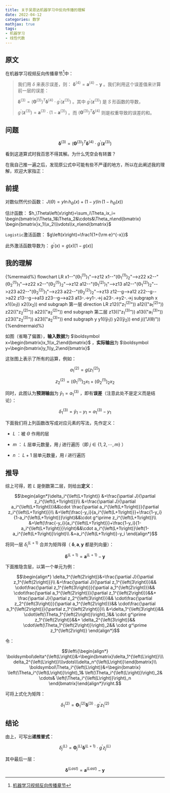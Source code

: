 ```yaml
---
title: 关于吴恩达机器学习中反向传播的理解
date: 2022-04-12
categories: 数学
mathjax: true
tags:
- 机器学习
- 线性代数
---
```

## 原文

在机器学习视频反向传播章节[^bili]中：

> 我们用 $\delta$ 来表示误差，则： $\boldsymbol\delta^{\left(4\right)}=\boldsymbol a^{\left(4\right)}−\boldsymbol y$ 。我们利用这个误差值来计算前一层的误差：
>
> $\boldsymbol\delta^{\left(3\right)}=\left(\boldsymbol\Theta^{\left(3\right)}\right)^T\boldsymbol\delta^{\left(4\right)}\cdot g^\prime\left(\boldsymbol z^{\left(3\right)}\right)$ 。其中 $g^\prime\left(\boldsymbol{z}^{\left(3\right)}\right)$ 是 $S$ 形函数的导数，
>
> $g^\prime\left(\boldsymbol z^{\left(3\right)}\right)=\boldsymbol a^{\left(3\right)}\cdot\left(1−\boldsymbol a^{\left(3\right)}\right)$ 。而 $\left(\boldsymbol\Theta^{\left(3\right)}\right)^T\boldsymbol\delta^{\left(4\right)}$ 则是权重导致的误差的和。

## 问题

$$\boldsymbol\delta^{\left(3\right)}=\left(\boldsymbol\Theta^{\left(3\right)}\right)^T\boldsymbol\delta^{\left(4\right)}\cdot g^\prime\left(\boldsymbol z^{\left(3\right)}\right)$$

看到这道算式时我百思不得其解。为什么凭空会有转置？

在我自己推一遍之后，发现原公式中可能有些不严谨的地方，所以在此阐述我的理解，欢迎大家指正：

## 前提

对数似然代价函数： $J\left(\Theta\right)=y\ln h_\Theta\left(x\right)+\left(1-y\right)\ln\left(1-h_\Theta\left(x\right)\right)$

估计函数： $h_\Theta\left(x\right)=\sum_i\Theta_ix_i=
\begin{bmatrix}\Theta_1&\Theta_2&\cdots&\Theta_n\end{bmatrix}
\begin{bmatrix}x_1\\x_2\\\vdots\\x_n\end{bmatrix}$

`Logistic`激活函数： $g\left(x\right)=\frac1{1+{\rm e}^{-x}}$

此外激活函数导数为： $g^\prime\left(x\right)=g\left(x\right)\left[1-g\left(x\right)\right]$

## 我的理解

{%mermaid%}
flowchart LR
    x1--"(Θ<sub>1</sub><sup>(1)</sup>)<sub>1</sub>"-->z12
    x1--"(Θ<sub>1</sub><sup>(1)</sup>)<sub>2</sub>"-->z22
    x2--"(Θ<sub>2</sub><sup>(1)</sup>)<sub>1</sub>"-->z22
    x2--"(Θ<sub>2</sub><sup>(1)</sup>)<sub>2</sub>"-->z12
    a12--"(Θ<sub>1</sub><sup>(2)</sup>)<sub>1</sub>"-->z13
    a12--"(Θ<sub>1</sub><sup>(2)</sup>)<sub>2</sub>"-->z23
    a22--"(Θ<sub>2</sub><sup>(2)</sup>)<sub>1</sub>"-->z23
    a22--"(Θ<sub>2</sub><sup>(2)</sup>)<sub>2</sub>"-->z13
    z12--g-->a12
    z22--g-->a22
    z13--g-->a13
    z23--g-->a23
    a13-.->y1-.->j
    a23-.->y2-.->j
    subgraph x
        x1((x<sub>1</sub>))
        x2((x<sub>2</sub>))
    end
    subgraph 第一层
        direction LR
        z12(("z<sub>1</sub><sup>(2)</sup>"))
        a12(("a<sub>1</sub><sup>(2)</sup>"))
        z22(("z<sub>2</sub><sup>(2)</sup>"))
        a22(("a<sub>2</sub><sup>(2)</sup>"))
    end
    subgraph 第二层
        z13(("z<sub>1</sub><sup>(3)</sup>"))
        a13(("a<sub>1</sub><sup>(3)</sup>"))
        z23(("z<sub>2</sub><sup>(3)</sup>"))
        a23(("a<sub>2</sub><sup>(3)</sup>"))
    end
    subgraph y
        y1((ŷ<sub>1</sub>))
        y2((ŷ<sub>2</sub>))
    end
    j(("J(θ)"))
{%endmermaid%}

如图（省略了偏置），**输入数据**为 $\boldsymbol x=\begin{bmatrix}x_1\\x_2\end{bmatrix}$ ，**实际输出**为 $\boldsymbol y=\begin{bmatrix}y_1\\y_2\end{bmatrix}$

这张图上表示了所有的运算，例如：

$$a_1^{\left(2\right)}=g\left(z_1^{\left(2\right)}\right)$$

$$z_2^{\left(2\right)}=\left(\Theta_1^{\left(1\right)}\right)_2x_1+\left(\Theta_2^{\left(1\right)}\right)_2x_2$$

同时，此图认为**预测输出**为 $\hat y_1=a_1^{\left(3\right)}$ ，即有**误差**（注意此处不是定义而是结论）：

$$\delta_1^{\left(3\right)}=\hat y_1-y_1=a_1^{\left(3\right)}-y_1$$

下面我们将上列函数改写成对应元素的写法，先作定义：

* $L$ ：被 $\Theta$ 作用的层

* $m$ ： $L$ 层单元数量，用 $j$ 进行遍历（即 $j\in\left\{1,2,\cdots,m\right\}$ ）

* $n$ ： $L+1$ 层单元数量，用 $i$ 进行遍历

## 推导

综上可得，若 $L$ 是倒数第二层，则给出**定义**：

$$\begin{align*}\delta_i^{\left(L+1\right)}
&=\frac{\partial J}{\partial z_i^{\left(L+1\right)}}\\
&=\frac{\partial J}{\partial a_i^{\left(L+1\right)}}&&\cdot
\frac{\partial a_i^{\left(L+1\right)}}{\partial z_i^{\left(L+1\right)}}\\
&=\left(\frac{-y_i}{a_i^{\left(L+1\right)}}+\frac{1-y_i}{1-a_i^{\left(L+1\right)}}\right)&&\cdot
g^\prime z_i^{\left(L+1\right)}\\
&=\left(\frac{-y_i}{a_i^{\left(L+1\right)}}+\frac{1-y_i}{1-a_i^{\left(L+1\right)}}\right)&&\cdot
a_i^{\left(L+1\right)}\left(1-a_i^{\left(L+1\right)}\right)\\
&=a_i^{\left(L+1\right)}-y_i
\end{align*}$$

将同一层 $\delta_i^{\left(L+1\right)}$ 合并为矩阵得（ $\boldsymbol\delta,\boldsymbol a,\boldsymbol y$ 都是列向量）：

$$\boldsymbol\delta^{\left(L+1\right)}=\boldsymbol a^{\left(L+1\right)}-\boldsymbol y$$

下面推隐含层，以第一个单元为例：

$$\begin{align*}
\delta_1^{\left(2\right)}&=\frac{\partial J}{\partial z_1^{\left(2\right)}}\\
&=\frac{\partial J}{\partial z_1^{\left(3\right)}}&&
\cdot\frac{\partial z_1^{\left(3\right)}}{\partial a_1^{\left(2\right)}}&&
\cdot\frac{\partial a_1^{\left(2\right)}}{\partial z_1^{\left(2\right)}}&&+
\frac{\partial J}{\partial z_2^{\left(3\right)}}&&
\cdot\frac{\partial z_2^{\left(3\right)}}{\partial a_1^{\left(2\right)}}&&
\cdot\frac{\partial a_1^{\left(2\right)}}{\partial z_1^{\left(2\right)}}\\
&=\delta_1^{\left(3\right)}&&
\cdot\left(\Theta_1^{\left(2\right)}\right)_1&&
\cdot g^\prime z_1^{\left(2\right)}&&+
\delta_2^{\left(3\right)}&&
\cdot\left(\Theta_1^{\left(2\right)}\right)_2&&
\cdot g^\prime z_1^{\left(2\right)}
\end{align*}$$

令：

$$\left\{\begin{align*}
\boldsymbol\delta^{\left(L\right)}&=\begin{bmatrix}\delta_1^{\left(L\right)}\\\delta_2^{\left(L\right)}\\\vdots\\\delta_n^{\left(L\right)}\end{bmatrix}\\
\boldsymbol\Theta_i^{\left(L\right)}&=\begin{bmatrix}
\left(\Theta_i^{\left(L\right)}\right)_1&
\left(\Theta_i^{\left(L\right)}\right)_2&
\cdots&
\left(\Theta_i^{\left(L\right)}\right)_n
\end{bmatrix}\end{align*}\right.$$

可将上式化为矩阵：

$$\delta_1^{\left(2\right)}
=\boldsymbol\Theta_1^{\left(2\right)}\boldsymbol\delta^{\left(3\right)}
\cdot g^\prime z_1^{\left(2\right)}$$

## 结论

由上，可写出**递推普式**：

$$\delta_j^{\left(L\right)}
=\boldsymbol\Theta_j^{\left(L\right)}\boldsymbol\delta^{\left(L+1\right)}\cdot g^\prime z_j^{\left(L\right)}$$

其中最后一层：

$$\boldsymbol\delta^{\left(Last\right)}=\boldsymbol a^{\left(Last\right)}-\boldsymbol y$$

[^bili]: [机器学习视频反向传播章节](https://www.bilibili.com/video/BV164411b7dx/?p=51)
